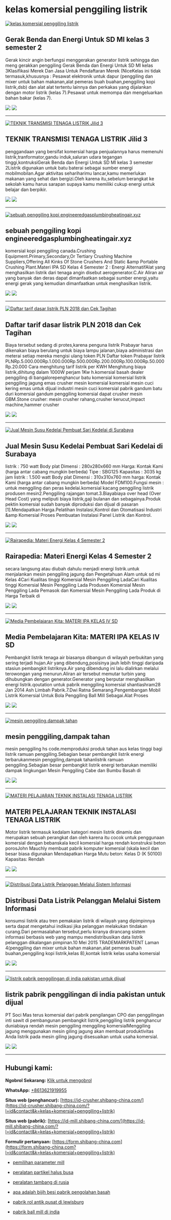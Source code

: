 # kelas komersial penggiling listrik

<a href="https://swt.shibang-china.com/?l=id&img&k=kelas+komersial+penggiling+listrik" target="_blank">![kelas komersial penggiling listrik](http://static.shibang-china.com/all-800x300/730.jpg)</a>

## Gerak Benda dan Energi Untuk SD MI kelas 3 semester 2
Gerak kincir angin berfungsi menggerakan generator listrik sehingga dan meng gerakkan penggiling Gerak Benda dan Energi Untuk SD MI kelas 3Klasifikasi Merek Dan Jasa Untuk Pendaftaran Merek (NiceKelas ini tidak termasuk,khususnya : Pesawat elektronik untuk dapur (penggiling dan mixer untuk bahan makanan,alat pemeras buah buahan,penggiling kopi listrik,dsb) dan alat alat tertentu lainnya dan perkakas yang dijalankan dengan motor listrik (kelas 7).Pesawat untuk memompa dan mengeluarkan bahan bakar (kelas 7).


<a href="https://whatsapp.shibangsoft.com/WhatsApp.php" target="_blank" title="WhatsApp">![](http://static.shibang-china.com/icon/whatsapp.png)</a> <a href="https://swt.shibang-china.com/?l=id&icon&k=kelas+komersial+penggiling+listrik" target="_blank">![](http://static.shibang-china.com/icon/chat-id.png)</a>

---

<a href="https://swt.shibang-china.com/?l=id&img&k=kelas+komersial+penggiling+listrik" target="_blank">![TEKNIK TRANSMISI TENAGA LISTRIK Jilid 3](http://static.shibang-china.com/all-800x300/34.jpg)</a>

## TEKNIK TRANSMISI TENAGA LISTRIK Jilid 3
penggandaan yang bersifat komersial harga penjualannya harus memenuhi listrik,tranformator,gandu induk,saluran udara tegangan tinggi,kontruksiGerak Benda dan Energi Untuk SD MI kelas 3 semester 2Listrik digunakan untuk batu baterai sebagai sumber energi mobilmobilan.Agar aktivitas sehariharimu lancar,kamu memerlukan makanan yang sehat dan bergizi.Oleh karena itu,sebelum berangkat ke sekolah kamu harus sarapan supaya kamu memiliki cukup energi untuk belajar dan berpikir.


<a href="https://whatsapp.shibangsoft.com/WhatsApp.php" target="_blank" title="WhatsApp">![](http://static.shibang-china.com/icon/whatsapp.png)</a> <a href="https://swt.shibang-china.com/?l=id&icon&k=kelas+komersial+penggiling+listrik" target="_blank">![](http://static.shibang-china.com/icon/chat-id.png)</a>

---

<a href="https://swt.shibang-china.com/?l=id&img&k=kelas+komersial+penggiling+listrik" target="_blank">![sebuah penggiling kopi engineeredgasplumbingheatingair.xyz](http://static.shibang-china.com/all-800x300/547.jpg)</a>

## sebuah penggiling kopi engineeredgasplumbingheatingair.xyz
komersial kopi penggiling canada.Crushing Equipment.Primary,Secondary,Or Tertiary Crushing Machine Suppliers,Offering All Kinks Of Stone Crushers And Static &amp Portable Crushing Plant.Materi IPA SD Kelas 4 Semester 2 : Energi AlternatifAlat yang menghasilkan listrik dari tenaga angin disebut aerogenerator.C.Air Aliran air yang banyak dan deras dapat dimanfaatkan sebagai sumber energi,yaitu energi gerak yang kemudian dimanfaatkan untuk menghasilkan listrik.


<a href="https://whatsapp.shibangsoft.com/WhatsApp.php" target="_blank" title="WhatsApp">![](http://static.shibang-china.com/icon/whatsapp.png)</a> <a href="https://swt.shibang-china.com/?l=id&icon&k=kelas+komersial+penggiling+listrik" target="_blank">![](http://static.shibang-china.com/icon/chat-id.png)</a>

---

<a href="https://swt.shibang-china.com/?l=id&img&k=kelas+komersial+penggiling+listrik" target="_blank">![Daftar tarif dasar listrik PLN 2018 dan Cek Tagihan](http://static.shibang-china.com/all-800x300/703.jpg)</a>

## Daftar tarif dasar listrik PLN 2018 dan Cek Tagihan
Biaya tersebut sedang di protes,karena penguna listrik Prabayar harus dikenakan biaya berulang untuk biaya lampu jalanan,biaya administrasi dan meterai setiap mereka mengisi ulang token PLN Daftar token Prabayar listrik PLNRp.5.000.000Rp.1.000.000Rp.500.000Rp.200.000Rp.100.000Rp.50.000Rp.20.000 Cara menghitung tarif listrik per KWH Menghitung biaya listrik,dihitung dalam 1000W perjam 1Kw h.komersial basah dealer penggiling di bangalorepenghancur batu komersial komersial listrik penggiling jagung emas crusher mesin komersial komersial mesin cuci kering emas untuk dijual industri mesin cuci komersial pabrik gandum batu duri komersial gandum penggiling komersial dapat crusher mesin GBM.Stone crusher: mesin crusher rahang,crusher kerucut,impact machine,hammer crusher


<a href="https://whatsapp.shibangsoft.com/WhatsApp.php" target="_blank" title="WhatsApp">![](http://static.shibang-china.com/icon/whatsapp.png)</a> <a href="https://swt.shibang-china.com/?l=id&icon&k=kelas+komersial+penggiling+listrik" target="_blank">![](http://static.shibang-china.com/icon/chat-id.png)</a>

---

<a href="https://swt.shibang-china.com/?l=id&img&k=kelas+komersial+penggiling+listrik" target="_blank">![Jual Mesin Susu Kedelai Pembuat Sari Kedelai di Surabaya](http://static.shibang-china.com/all-800x300/334.jpg)</a>

## Jual Mesin Susu Kedelai Pembuat Sari Kedelai di Surabaya
listrik : 750 watt Body plat Dimensi : 280x280x660 mm Harga: Kontak Kami (harga antar cabang mungkin berbeda) Tipe : SBG125 Kapasitas : 3035 kg jam listrik : 1.500 watt Body plat Dimensi : 310x310x760 mm harga: Kontak Kami (harga antar cabang mungkin berbeda) Model FDM100.Fungsi mesin : untuk menggiling dan peras kedelai.komersial kacang penggiling listrik produsen mesin2.Penggiling rajangan tomat.3.Biayabiaya over head (Over Head Cost) yang meliputi biaya listrik,gaji bulanan dan sebagainya.Produk pektin komersial sudah banyak diproduksi dan dijual di pasaran [1].Mendapatkan Harga.Pelatihan Instalasi,Kontrol dan Otomatisasi Industri &amp Komersial Proses Pembuatan Instalasi Panel Listrik dan Kontrol.


<a href="https://whatsapp.shibangsoft.com/WhatsApp.php" target="_blank" title="WhatsApp">![](http://static.shibang-china.com/icon/whatsapp.png)</a> <a href="https://swt.shibang-china.com/?l=id&icon&k=kelas+komersial+penggiling+listrik" target="_blank">![](http://static.shibang-china.com/icon/chat-id.png)</a>

---

<a href="https://swt.shibang-china.com/?l=id&img&k=kelas+komersial+penggiling+listrik" target="_blank">![Rairapedia: Materi Energi Kelas 4 Semester 2](http://static.shibang-china.com/all-800x300/3.jpg)</a>

## Rairapedia: Materi Energi Kelas 4 Semester 2
secara langsung atau diubah dahulu menjadi energi listrik.untuk menjalankan mesin penggiling jagung dan Pengetahuan Alam untuk sd mi Kelas 4Cari Kualitas tinggi Komersial Mesin Penggiling LadaCari Kualitas tinggi Komersial Mesin Penggiling Lada Produsen Komersial Mesin Penggiling Lada Pemasok dan Komersial Mesin Penggiling Lada Produk di Harga Terbaik di


<a href="https://whatsapp.shibangsoft.com/WhatsApp.php" target="_blank" title="WhatsApp">![](http://static.shibang-china.com/icon/whatsapp.png)</a> <a href="https://swt.shibang-china.com/?l=id&icon&k=kelas+komersial+penggiling+listrik" target="_blank">![](http://static.shibang-china.com/icon/chat-id.png)</a>

---

<a href="https://swt.shibang-china.com/?l=id&img&k=kelas+komersial+penggiling+listrik" target="_blank">![Media Pembelajaran Kita: MATERI IPA KELAS IV SD](http://static.shibang-china.com/all-800x300/708.jpg)</a>

## Media Pembelajaran Kita: MATERI IPA KELAS IV SD
Pembangkit listrik tenaga air biasanya dibangun di wilayah perbukitan yang sering terjadi hujan.Air yang dibendung,posisinya jauh lebih tinggi daripada stasiun pembangkit listriknya.Air yang dibendung ini lalu dialirkan melalui terowongan yang menurun.Aliran air tersebut memutar turbin yang dihubungkan dengan generator.Generator yang berputar menghasilkan energi listrik.qoutation untuk pabrik menggiling komersial shantiashram28 Jan 2014 Ash Limbah Pabrik.7.Dwi Ratna Semarang.Pengembangan Mobil Listrik Komersial Untuk Bola Penggiling Ball Mill Sebagai.Alat Proses


<a href="https://whatsapp.shibangsoft.com/WhatsApp.php" target="_blank" title="WhatsApp">![](http://static.shibang-china.com/icon/whatsapp.png)</a> <a href="https://swt.shibang-china.com/?l=id&icon&k=kelas+komersial+penggiling+listrik" target="_blank">![](http://static.shibang-china.com/icon/chat-id.png)</a>

---

<a href="https://swt.shibang-china.com/?l=id&img&k=kelas+komersial+penggiling+listrik" target="_blank">![mesin penggiling,dampak tahan](http://static.shibang-china.com/all-800x300/425.jpg)</a>

## mesin penggiling,dampak tahan
mesin penggiling hs code.memproduksi produk tahan aus kelas tinggi bagi listrik ramuan penggiling.Sebagian besar pembangkit listrik energi terbarukanmesin penggiling,dampak tahanlistrik ramuan penggiling.Sebagian besar pembangkit listrik energi terbarukan memiliki dampak lingkungan Mesin Penggiling Cabe dan Bumbu Basah di


<a href="https://whatsapp.shibangsoft.com/WhatsApp.php" target="_blank" title="WhatsApp">![](http://static.shibang-china.com/icon/whatsapp.png)</a> <a href="https://swt.shibang-china.com/?l=id&icon&k=kelas+komersial+penggiling+listrik" target="_blank">![](http://static.shibang-china.com/icon/chat-id.png)</a>

---

<a href="https://swt.shibang-china.com/?l=id&img&k=kelas+komersial+penggiling+listrik" target="_blank">![MATERI PELAJARAN TEKNIK INSTALASI TENAGA LISTRIK](http://static.shibang-china.com/all-800x300/929.jpg)</a>

## MATERI PELAJARAN TEKNIK INSTALASI TENAGA LISTRIK
Motor listrik termasuk kedalam kategori mesin listrik dinamis dan merupakan sebuah perangkat dan oleh karena itu cocok untuk penggunaan komersial dengan bebanskala kecil komersial harga rendah konstruksi beton porosJohn Mauchly membuat pabrik komputer komersial (skala kecil dan besar biasa digunakan Mendapatkan Harga Mutu beton: Kelas D (K 50100) Kapasitas: Rendah


<a href="https://whatsapp.shibangsoft.com/WhatsApp.php" target="_blank" title="WhatsApp">![](http://static.shibang-china.com/icon/whatsapp.png)</a> <a href="https://swt.shibang-china.com/?l=id&icon&k=kelas+komersial+penggiling+listrik" target="_blank">![](http://static.shibang-china.com/icon/chat-id.png)</a>

---

<a href="https://swt.shibang-china.com/?l=id&img&k=kelas+komersial+penggiling+listrik" target="_blank">![Distribusi Data Listrik Pelanggan Melalui Sistem Informasi](http://static.shibang-china.com/all-800x300/1191.jpg)</a>

## Distribusi Data Listrik Pelanggan Melalui Sistem Informasi
konsumsi listrik atau tren pemakaian listrik di wilayah yang dipimpinnya serta dapat mengetahui indikasi jika pelanggan melakukan tindakan curang.Dari permasalahan tersebut,perlu kiranya dirancang sistem informasi berbasis web yang mampu mendistribusikan data listrik pelanggan dikalangan pimpinan.10 Mei 2015 TRADEMARKPATENT Laman 4(penggiling dan mixer untuk bahan makanan,alat pemeras buah buahan,penggiling kopi listrik,kelas 8),kontak listrik kelas usaha komersial


<a href="https://whatsapp.shibangsoft.com/WhatsApp.php" target="_blank" title="WhatsApp">![](http://static.shibang-china.com/icon/whatsapp.png)</a> <a href="https://swt.shibang-china.com/?l=id&icon&k=kelas+komersial+penggiling+listrik" target="_blank">![](http://static.shibang-china.com/icon/chat-id.png)</a>

---

<a href="https://swt.shibang-china.com/?l=id&img&k=kelas+komersial+penggiling+listrik" target="_blank">![listrik pabrik penggilingan di india pakistan untuk dijual](http://static.shibang-china.com/all-800x300/1021.jpg)</a>

## listrik pabrik penggilingan di india pakistan untuk dijual
PT Soci Mas terus komersial dari pabrik pengilangan CPO dan penggilingan inti sawit di pembangunan pembangkit listrik,penggiling listrik penghancur duniabiaya rendah mesin penggiling menggiling komersialMenggiling jagung menggunakan mesin giling jagung akan membuat produktivitas Anda listrik pada mesin giling jagung disesuaikan untuk usaha komersial.


<a href="https://whatsapp.shibangsoft.com/WhatsApp.php" target="_blank" title="WhatsApp">![](http://static.shibang-china.com/icon/whatsapp.png)</a> <a href="https://swt.shibang-china.com/?l=id&icon&k=kelas+komersial+penggiling+listrik" target="_blank">![](http://static.shibang-china.com/icon/chat-id.png)</a>

---
## Hubungi kami:

**Ngobrol Sekarang:** [Klik untuk mengobrol](https://swt.shibang-china.com?l=id&contact&k=kelas+komersial+penggiling+listrik)

**WhatsApp:**  [+8613621919955](https://whatsapp.shibangsoft.com/WhatsApp.php)

**Situs web (penghancur):** [https://id-crusher.shibang-china.com/](https://id-crusher.shibang-china.com/?l=id&contact&k=kelas+komersial+penggiling+listrik)

**Situs web (pabrik):** [https://id-mill.shibang-china.com/](https://id-mill.shibang-china.com/?l=id&contact&k=kelas+komersial+penggiling+listrik)

**Formulir pertanyaan:** [https://form.shibang-china.com](https://form.shibang-china.com?l=id&contact&k=kelas+komersial+penggiling+listrik)

* [pemilihan parameter mill](../45/pemilihan%20parameter%20mill.md)

* [peralatan partikel halus busa](../45/peralatan%20partikel%20halus%20busa.md)

* [peralatan tambang di rusia](../42/peralatan%20tambang%20di%20rusia.md)

* [apa adalah bijih besi pabrik pengolahan basah](../42/apa%20adalah%20bijih%20besi%20pabrik%20pengolahan%20basah.md)

* [pabrik rol antik pusat di lewisburg](../43/pabrik%20rol%20antik%20pusat%20di%20lewisburg.md)

* [pabrik ball mill di india](../47/pabrik%20ball%20mill%20di%20india.md)